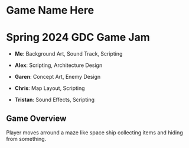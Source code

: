 # Game Name Here
<h1>Spring 2024 GDC Game Jam</h1>

<ul>
  <li>
    <p><b>Me</b>: Background Art, Sound Track, Scripting</p>
  </li>
  <li>
    <p><b>Alex</b>: Scripting, Architecture Design</p>
  </li>
  <li>
    <p><b>Garen</b>: Concept Art, Enemy Design</p>
  </li>
  <li>
    <p><b>Chris</b>: Map Layout, Scripting</p>
  </li>
  <li>
    <p><b>Tristan</b>: Sound Effects, Scripting</p>
  </li>
</ul>

## Game Overview
Player moves arround a maze like space ship collecting items and hiding from something. 

